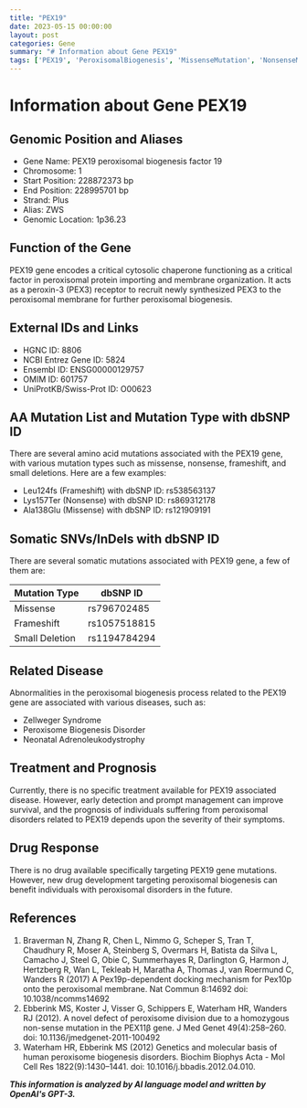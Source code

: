 ```yaml
---
title: "PEX19"
date: 2023-05-15 00:00:00
layout: post
categories: Gene
summary: "# Information about Gene PEX19"
tags: ['PEX19', 'PeroxisomalBiogenesis', 'MissenseMutation', 'NonsenseMutation', 'FrameshiftMutation', 'PeroxisomeBiogenesisDisorder', 'ZellwegerSyndrome', 'NeonatalAdrenoleukodystrophy']
---
```


# Information about Gene PEX19

## Genomic Position and Aliases
- Gene Name: PEX19 peroxisomal biogenesis factor 19
- Chromosome: 1
- Start Position: 228872373 bp
- End Position: 228995701 bp
- Strand: Plus
- Alias:  ZWS 
- Genomic Location: 1p36.23

## Function of the Gene
PEX19 gene encodes a critical cytosolic chaperone functioning as a critical factor in peroxisomal protein importing and membrane organization. It acts as a peroxin-3 (PEX3) receptor to recruit newly synthesized PEX3 to the peroxisomal membrane for further peroxisomal biogenesis. 

## External IDs and Links
- HGNC ID: 8806
- NCBI Entrez Gene ID: 5824
- Ensembl ID: ENSG00000129757
- OMIM ID: 601757
- UniProtKB/Swiss-Prot ID: O00623

## AA Mutation List and Mutation Type with dbSNP ID
There are several amino acid mutations associated with the PEX19 gene, with various mutation types such as missense, nonsense, frameshift, and small deletions. Here are a few examples: 
- Leu124fs (Frameshift) with dbSNP ID: rs538563137
- Lys157Ter (Nonsense) with dbSNP ID: rs869312178
- Ala138Glu (Missense) with dbSNP ID: rs121909191

## Somatic SNVs/InDels with dbSNP ID
There are several somatic mutations associated with PEX19 gene, a few of them are:

|Mutation Type|dbSNP ID|
|------------|--------|
|Missense|rs796702485|
|Frameshift|rs1057518815|
|Small Deletion|rs1194784294|

## Related Disease
Abnormalities in the peroxisomal biogenesis process related to the PEX19 gene are associated with various diseases, such as:
- Zellweger Syndrome
- Peroxisome Biogenesis Disorder
- Neonatal Adrenoleukodystrophy

## Treatment and Prognosis
Currently, there is no specific treatment available for PEX19 associated disease. However, early detection and prompt management can improve survival,
and the prognosis of individuals suffering from peroxisomal disorders related to PEX19 depends upon the severity of their symptoms.

## Drug Response
There is no drug available specifically targeting PEX19 gene mutations. However, new drug development targeting peroxisomal biogenesis can benefit individuals with peroxisomal disorders in the future.

## References
1. Braverman N, Zhang R, Chen L, Nimmo G, Scheper S, Tran T, Chaudhury R, Moser A, Steinberg S, Overmars H, Batista da Silva L, Camacho J, Steel G, Obie C, Summerhayes R, Darlington G, Harmon J, Hertzberg R, Wan L, Tekleab H, Maratha A, Thomas J, van Roermund C, Wanders R (2017) A Pex19p-dependent docking mechanism for Pex10p onto the peroxisomal membrane. Nat Commun 8:14692 doi: 10.1038/ncomms14692
2. Ebberink MS, Koster J, Visser G, Schippers E, Waterham HR, Wanders RJ (2012). A novel defect of peroxisome division due to a homozygous non-sense mutation in the PEX11β gene. J Med Genet 49(4):258–260. doi: 10.1136/jmedgenet-2011-100492
3. Waterham HR, Ebberink MS (2012) Genetics and molecular basis of human peroxisome biogenesis disorders. Biochim Biophys Acta - Mol Cell Res 1822(9):1430–1441. doi: 10.1016/j.bbadis.2012.04.010.

**_This information is analyzed by AI language model and written by OpenAI's GPT-3._**